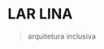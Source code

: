 <!-- <img src='./assets/images/fau.png' class="cover-image"> -->

# LAR LINA
> arquitetura inclusiva

<!-- <h1>DIPLOMAÇÃO 1</h1>

[PROJETO](./pages/blog/introducao) -->
